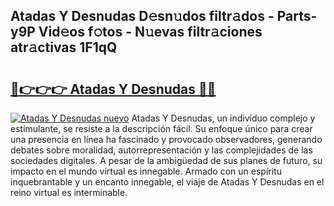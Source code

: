 ## Atadas Y Desnudas D𝚎sn𝚞dos filtr𝚊dos - Parts-y9P Vid𝚎os f𝚘tos - N𝚞evas filtr𝚊ciones atr𝚊ctivas 1F1qQ

# <h2><a href="http://mbbfm09.tromn.icu/?c=Atadas+Y+Desnudas">🔗👉👉👉 Atadas Y Desnudas 🔗🔗</a></h2>

[![Atadas Y Desnudas nuevo](https://i.imgur.com/pEAQMta.gif)](http://mbbfm09.tromn.icu/?c=Atadas+Y+Desnudas)
Atadas Y Desnudas, un individuo complejo y estimulante, se resiste a la descripción fácil. Su enfoque único para crear una presencia en línea ha fascinado y provocado observadores, generando debates sobre moralidad, autorrepresentación y las complejidades de las sociedades digitales. A pesar de la ambigüedad de sus planes de futuro, su impacto en el mundo virtual es innegable. Armado con un espíritu inquebrantable y un encanto innegable, el viaje de Atadas Y Desnudas en el reino virtual es interminable.
